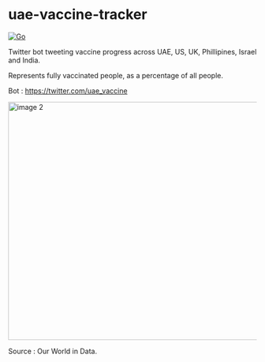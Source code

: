 # uae-vaccine-tracker
[![Go](https://github.com/sachinsmc/uae-vaccine-tracker/actions/workflows/go.yml/badge.svg)](https://github.com/sachinsmc/uae-vaccine-tracker/actions/workflows/go.yml)

Twitter bot tweeting vaccine progress across UAE, US, UK, Phillipines, Israel and India.

Represents fully vaccinated people, as a percentage of all people.


Bot : https://twitter.com/uae_vaccine

<img width="1168" height="482" alt="image 2" src="https://github.com/user-attachments/assets/67a0aea6-3173-4b6a-81df-fa982ea34741" />



Source : Our World in Data.
